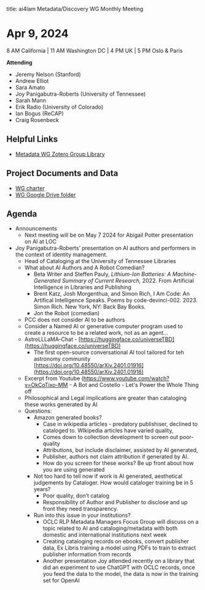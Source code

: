 title: ai4lam Metadata/Discovery WG	 Monthly Meeting

# Apr 9, 2024

8 AM California | 11 AM Washington DC | 4 PM UK | 5 PM Oslo & Paris

**Attending**

* Jeremy Nelson (Stanford)  
* Andrew Elliot  
* Sara Amato  
* Joy Panigabutra-Roberts (University of Tennessee)  
* Sarah Mann  
* Erik Radio (University of Colorado)  
* Ian Bogus (ReCAP)  
* Craig Rosenbeck

## Helpful Links

* [Metadata WG Zotero Group Library](https://www.zotero.org/groups/2709151/ai4lam_metadata_wg/library)

## Project Documents and Data

* [WG charter](https://drive.google.com/file/d/1ypcx2F30siqr-KYOKFZtVv8h9PIS9a77/view?usp=sharing)  
* [WG Google Drive folder](https://drive.google.com/drive/folders/1cpZtbjKadgD30794fD97XY-EChUSy2r9?usp=sharing)

## Agenda

* Announcements  
  * Next meeting will be on  May 7 2024 for Abigail Potter presentation on AI at LOC  
* Joy Panigabutra-Roberts’ presentation on AI authors and performers in the context of identity management.  
  * Head of Cataloging at the University of Tennessee Libraries  
  * What about AI Authors and A Robot Comedian?  
    * Beta Writer and Steffen Pauly, *Lithium-Ion Batteries: A Machine-Generated Summary of Current Research,* 2022\. From Artificial Intelligence in Libraries and Publishing  
    * Brent Katz, Josh Morgenthua, and Simon Rich, I Am Code: An Artifical Intelligence Speaks. Poems by code-devinci-002. 2023\. Simon Rich. New York, NY: Back Bay Books.  
    * Jon the Robot (comedian)  
  *  PCC does not consider AI to be authors  
    * Consider a Named AI or generative computer program used to create a resource to be a related work, not as an agent…  
  * AstroLLLaMA-Chat \- [https://huggingface.co/universeTBD](https://huggingface.co/universeTBD)  
    * The first open-source conversational AI tool tailored for teh astronomy community [https://doi.org/10.48550/arXiv.2401.01916](https://doi.org/10.48550/arXiv.2401.01916)  
  * Excerpt from Youtube (https://www.youtube.com/watch?v=OkCoTixo-MM \- A Bot and Costello \- Let's Power the Whole Thing off  
  * Philosophical and Legal implications are greater than cataloging these works generated by AI  
  * Questions:  
    * Amazon generated books?  
      * Case in wikipedia articles \- predatory publishiser, declined to cataloged to. WIkipedia articles have varied quality,  
      * Comes down to collection development to screen out poor-quality   
      * Attributions, but include disclaimer, assisted by AI generated,   
      * Publisher, authors not claim attribution if generated by AI.  
      * How do you screen for these works? Be up front about how you are using generated   
    * Not too hard to tell now if work is AI generated, aesthetical judgements by Cataloger. How would cataloger training be in 5 years?  
      * Poor quality, don’t catalog  
      * Responsibility of Author and Publisher to disclose and up front they need transparency.  
    * Run into this issue in your institutions?   
      * OCLC RLP Metadata Managers Focus Group will discuss on a topic related to AI and cataloging/metadata with both domestic and international institutions next week  
      * Creating cataloging records on ebooks, convert publisher data, Ex Libris training a model using PDFs to train to extract publisher information from records  
      * Another presentation Joy attended recently on a library that did an experiment to use ChatGPT with OCLC records, once you feed the data to the model, the data is now in the training set for OpenAI  
        
